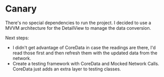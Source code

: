 # Canary

There's no special dependencies to run the project. I decided to use a MVVM architecture for the DetailView to manage the data conversion.  

Next steps: 

* I didn't get advantage of CoreData in case the readings are there, I'd read those first and then refresh them with the updated data from the network.
* Create a testing framework with CoreData and Mocked Network Calls. CoreData just adds an extra layer to testing classes.
